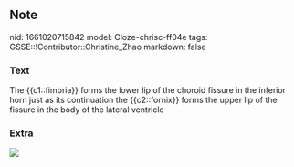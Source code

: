 ## Note
nid: 1661020715842
model: Cloze-chrisc-ff04e
tags: GSSE::!Contributor::Christine_Zhao
markdown: false

### Text
<div>
  <div>
    <div>
      <div>
        The {{c1::fimbria}} forms the lower lip of the choroid
        fissure in the inferior horn just as its continuation the
        {{c2::fornix}} forms the upper lip of the fissure in the
        body of the lateral ventricle
      </div>
    </div>
  </div>
</div>

### Extra
<img src="paste-0585ccacb8d4f987a4e5e55ffc7ebdea9c2179c3.jpg">
